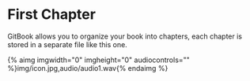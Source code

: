 # First Chapter


GitBook allows you to organize your book into chapters, each chapter is stored in a separate file like this one.

{% aimg imgwidth="0" imgheight="0" audiocontrols="" %}img/icon.jpg,audio/audio1.wav{% endaimg %}


